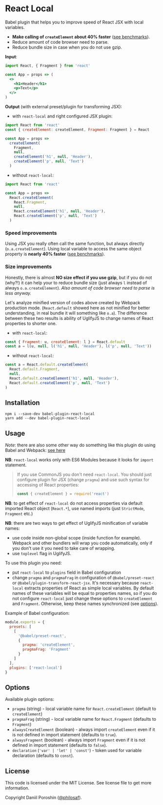 # React Local

Babel plugin that helps you to improve speed of React JSX with local variables.

- **Make calling of `createElement` about 40% faster** ([see benchmarks](https://jsperf.com/call-to-object-method)).
- Reduce amount of code browser need to parse.
- Reduce bundle size in case when you do not use gzip.

**Input**:

```jsx
import React, { Fragment } from 'react'

const App = props => (
  <>
    <h1>Header</h1>
    <p>Text</p>
  </>
)
```

**Output** (with external preset/plugin for transforming JSX):

- with `react-local` and right configured JSX plugin:

```javascript
import React from 'react'
const { createElement: createElement, Fragment: Fragment } = React

const App = props =>
  createElement(
    Fragment,
    null,
    createElement('h1', null, 'Header'),
    createElement('p', null, 'Text')
  )
```

- without `react-local`:

```javascript
import React from 'react'

const App = props =>
  React.createElement(
    React.Fragment,
    null,
    React.createElement('h1', null, 'Header'),
    React.createElement('p', null, 'Text')
  )
```

### Speed improvements

Using JSX you really often call the same function, but always directly (`o.a.createElement`). Using local variable to access the same object property is **nearly 40% faster** ([see benchmarks](https://jsperf.com/call-to-object-method)).

### Size improvements

Honestly, there is almost **NO size effect if you use gzip**, but if you do not (why?!) it can help your to reduce bundle size (just always `l` instead of always `o.a.createElement`). _Also amount of code browser need to parse is less anyway._

Let's analyze minified version of codes above created by Webpack production mode. (`React.default` showed here as not minified for better understanding, in real bundle it will something like `o.a`). The difference between these two results is ability of UglifyJS to change names of React properties to shorter one.

- with `react-local`:

```javascript
const { Fragment: u, createElement: l } = React.default
const a = l(u, null, l('h1', null, 'Header'), l('p', null, 'Text'))
```

- without `react-local`:

```javascript
const a = React.default.createElement(
  React.default.Fragment,
  null,
  React.default.createElement('h1', null, 'Header'),
  React.default.createElement('p', null, 'Text')
)
```

## Installation

```shell
npm i --save-dev babel-plugin-react-local
yarn add --dev babel-plugin-react-local
```

## Usage

_Note_: there are also some other way do something like this plugin do using Babel and Webpack: [see here](https://medium.com/@jilizart/reduce-the-size-of-final-jsx-code-c39effca906f)

**NB**: `react-local` works only with ES6 Modules because it looks for `import` statement.

> If you use CommonJS you don't need `react-local`. You should just configure plugin for JSX (change `pragma`) and use such syntax for accessing of React properties:
>
> ```javascript
> const { createElement } = require('react')
> ```

**NB**: to get effect of `react-local` do not access properties via default imported React object (`React.*`), use named imports (just `StrictMode`, `Fragment` etc.)

**NB**: there are two ways to get effect of UglifyJS minification of variable names:

- use code inside non-global scope (inside function for example). Webpack and other bundlers will wrap you code automatically, only if you don't use it you need to take care of wrapping.
- use `toplevel` flag in UglifyJS.

To use this plugin you need:

- put `react-local` to `plugins` field in Babel configuration
- change `pragma` and `pragmaFrag` in configuration of `@babel/preset-react` or `@babel/plugin-transform-react-jsx`. It's necessary because `react-local` extracts properties of React as simple local variables. By default names of these variables will be equal to properties names, so if you do not configure `react-local` just change these options to `createElement` and `Fragment`. Otherwise, keep these names synchronized (see [options](#Options)).

Example of Babel configuration:

```javascript
module.exports = {
  presets: [
    [
      '@babel/preset-react',
      {
        pragma: 'createElement',
        pragmaFrag: 'Fragment'
      }
    ]
  ],
  plugins: ['react-local']
}
```

## Options

Available plugin options:

- `pragma` (string) - local variable name for `React.createElement` (default to `createElement`)
- `pragmaFrag` (string) - local variable name for `React.Fragment` (defaults to `Fragment`)
- `alwaysCreateElement` (boolean) - always import `createElement` even if it is not defined in import statement (defaults to `true`).
- `alwaysFragment` (boolean) - always import `Fragment` even if it is not defined in import statement (defaults to `false`).
- `declaration` (`'var' | 'let' | 'const'`) - token used for variable declaration (defaults to `const`).

## License

This code is licensed under the MIT License. See license file to get more information.

Copyright Daniil Poroshin ([@philosaf](https://github.com/philosaf)).
